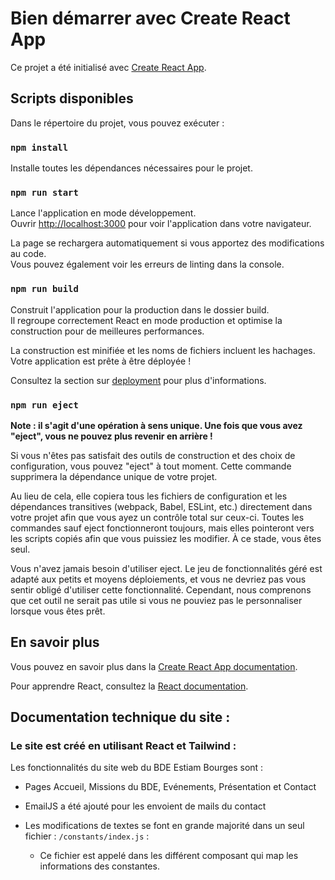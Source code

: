 # Bien démarrer avec Create React App

Ce projet a été initialisé avec [Create React App](https://github.com/facebook/create-react-app).

## Scripts disponibles

Dans le répertoire du projet, vous pouvez exécuter :

### `npm install`

Installe toutes les dépendances nécessaires pour le projet.

### `npm run start`

Lance l'application en mode développement.\
Ouvrir [http://localhost:3000](http://localhost:3000) pour voir l'application dans votre navigateur.

La page se rechargera automatiquement si vous apportez des modifications au code.\
Vous pouvez également voir les erreurs de linting dans la console.

### `npm run build`

Construit l'application pour la production dans le dossier build.\
Il regroupe correctement React en mode production et optimise la construction pour de meilleures performances.

La construction est minifiée et les noms de fichiers incluent les hachages.\
Votre application est prête à être déployée !

Consultez la section sur [deployment](https://facebook.github.io/create-react-app/docs/deployment) pour plus d'informations.

### `npm run eject`

**Note : il s'agit d'une opération à sens unique. Une fois que vous avez "eject", vous ne pouvez plus revenir en arrière !**

Si vous n'êtes pas satisfait des outils de construction et des choix de configuration, vous pouvez "eject" à tout moment. Cette commande supprimera la dépendance unique de votre projet.

Au lieu de cela, elle copiera tous les fichiers de configuration et les dépendances transitives (webpack, Babel, ESLint, etc.) directement dans votre projet afin que vous ayez un contrôle total sur ceux-ci. Toutes les commandes sauf eject fonctionneront toujours, mais elles pointeront vers les scripts copiés afin que vous puissiez les modifier. À ce stade, vous êtes seul.

Vous n'avez jamais besoin d'utiliser eject. Le jeu de fonctionnalités géré est adapté aux petits et moyens déploiements, et vous ne devriez pas vous sentir obligé d'utiliser cette fonctionnalité. Cependant, nous comprenons que cet outil ne serait pas utile si vous ne pouviez pas le personnaliser lorsque vous êtes prêt.

## En savoir plus

Vous pouvez en savoir plus dans la [Create React App documentation](https://facebook.github.io/create-react-app/docs/getting-started).

Pour apprendre React, consultez la [React documentation](https://reactjs.org/).

## Documentation technique du site :

### Le site est créé en utilisant React et Tailwind :

Les fonctionnalités du site web du BDE Estiam Bourges sont :

- Pages Accueil, Missions du BDE, Evénements, Présentation et Contact

- EmailJS a été ajouté pour les envoient de mails du contact

- Les modifications de textes se font en grande majorité dans un seul fichier : `/constants/index.js` :

    - Ce fichier est appelé dans les différent composant qui map les informations des constantes.